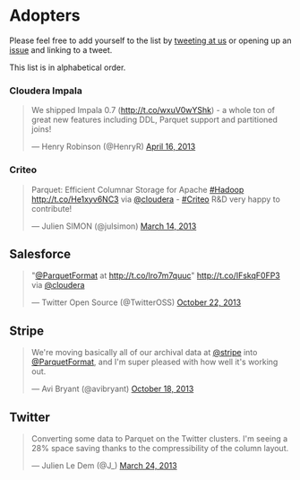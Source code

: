# Adopters

Please feel free to add yourself to the list by [tweeting at us](https://twitter.com/apacheparquet) or opening up an [issue](https://issues.apache.org/jira/browse/parquet) and linking to a tweet.

This list is in alphabetical order.

### Cloudera Impala

<blockquote class="twitter-tweet" lang="en"><p>We shipped Impala 0.7 (<a href="http://t.co/wxuV0wYShk">http://t.co/wxuV0wYShk</a>) - a whole ton of great new features including DDL, Parquet support and partitioned joins!</p>&mdash; Henry Robinson (@HenryR) <a href="https://twitter.com/HenryR/statuses/324222874011451392">April 16, 2013</a></blockquote>
<script async src="//platform.twitter.com/widgets.js" charset="utf-8"></script>

### Criteo

<blockquote class="twitter-tweet" lang="en"><p>Parquet: Efficient Columnar Storage for Apache <a href="https://twitter.com/hashtag/Hadoop?src=hash">#Hadoop</a> <a href="http://t.co/He1xyv6NC3">http://t.co/He1xyv6NC3</a> via <a href="https://twitter.com/cloudera">@cloudera</a> - <a href="https://twitter.com/hashtag/Criteo?src=hash">#Criteo</a> R&amp;D very happy to contribute!</p>&mdash; Julien SIMON (@julsimon) <a href="https://twitter.com/julsimon/statuses/312114074911666177">March 14, 2013</a></blockquote>
<script async src="//platform.twitter.com/widgets.js" charset="utf-8"></script>

## Salesforce

<blockquote class="twitter-tweet" lang="en"><p>&quot;<a href="https://twitter.com/ParquetFormat">@ParquetFormat</a> at <a href="http://t.co/lro7m7quuc">http://t.co/lro7m7quuc</a>&quot; <a href="http://t.co/IFskqF0FP3">http://t.co/IFskqF0FP3</a> via <a href="https://twitter.com/cloudera">@cloudera</a></p>&mdash; Twitter Open Source (@TwitterOSS) <a href="https://twitter.com/TwitterOSS/statuses/392734610116726784">October 22, 2013</a></blockquote>
<script async src="//platform.twitter.com/widgets.js" charset="utf-8"></script>

## Stripe

<blockquote class="twitter-tweet" lang="en"><p>We&#39;re moving basically all of our archival data at <a href="https://twitter.com/stripe">@stripe</a> into <a href="https://twitter.com/ParquetFormat">@ParquetFormat</a>, and I&#39;m super pleased with how well it&#39;s working out.</p>&mdash; Avi Bryant (@avibryant) <a href="https://twitter.com/avibryant/statuses/391339949250715648">October 18, 2013</a></blockquote>
<script async src="//platform.twitter.com/widgets.js" charset="utf-8"></script>

## Twitter

<blockquote class="twitter-tweet" lang="en"><p>Converting some data to Parquet on the Twitter clusters. I&#39;m seeing a 28% space saving thanks to the compressibility of the column layout.</p>&mdash; Julien Le Dem (@J_) <a href="https://twitter.com/J_/statuses/315844725611581441">March 24, 2013</a></blockquote>
<script async src="//platform.twitter.com/widgets.js" charset="utf-8"></script>


